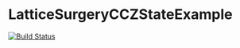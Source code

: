 # LatticeSurgeryCCZStateExample

[![Build Status](https://github.com/bcriger/LatticeSurgeryCCZStateExample.jl/actions/workflows/CI.yml/badge.svg?branch=main)](https://github.com/bcriger/LatticeSurgeryCCZStateExample.jl/actions/workflows/CI.yml?query=branch%3Amain)
